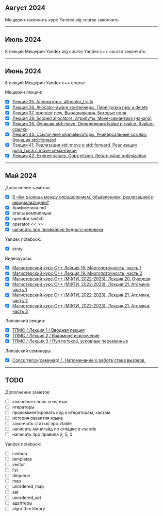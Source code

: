 ## Август 2024

Мещерин закончить курс
Yandex alg course закончить

***
## Июль 2024

8 лекций Мещерин
Yandex alg course
Yandex c++ course закончить

***
## Июнь 2024

8 лекций Мещерин
Yandex c++ course

Мещерин лекции:
- [x] [Лекция 35. Аллокаторы, allocator_traits](https://www.youtube.com/watch?v=4nmuxYikGcs)
- [x] [Лекция 36. Allocator-aware контейнеры. Перегрузка new и delete](https://www.youtube.com/watch?v=32chiIXaLCk)
- [x] [Лекция 37. operator new. Выравнивания. Битовые поля](https://www.youtube.com/watch?v=Fcuy0BuDIyw)
- [x] [Лекция 38. Scoped allocators. Атрибуты. Move-семантика (начало)](https://www.youtube.com/watch?v=CSDzObQOguo)
- [x] [Лекция 39. Функция std::move. Определения lvalue и rvalue. Rvalue-ссылки](https://www.youtube.com/watch?v=KfZaere2w-o)
- [x] [Лекция 40. Ссылочные квалификаторы. Универсальные ссылки. Функция std::forward](https://www.youtube.com/watch?v=575H7-86-dI&t=1647s)
- [x] [Лекция 41. Реализация std::move и std::forward. Реализация push_back с move-семантикой](https://www.youtube.com/watch?v=xLLq7liY6Ho)
- [x] [Лекция 42. Expired values. Copy elision. Return value optimization](https://www.youtube.com/watch?v=jCKB7Las3YI)

***
## Май 2024

Дополнение заметок:
 - [x] [В чём разница между определением, объявлением, реализацией и инициализацией?](https://ru.stackoverflow.com/questions/510523/%D0%92-%D1%87%D1%91%D0%BC-%D1%80%D0%B0%D0%B7%D0%BD%D0%B8%D1%86%D0%B0-%D0%BC%D0%B5%D0%B6%D0%B4%D1%83-%D0%BE%D0%BF%D1%80%D0%B5%D0%B4%D0%B5%D0%BB%D0%B5%D0%BD%D0%B8%D0%B5%D0%BC-%D0%BE%D0%B1%D1%8A%D1%8F%D0%B2%D0%BB%D0%B5%D0%BD%D0%B8%D0%B5%D0%BC-%D1%80%D0%B5%D0%B0%D0%BB%D0%B8%D0%B7%D0%B0%D1%86%D0%B8%D0%B5%D0%B9-%D0%B8-%D0%B8%D0%BD%D0%B8%D1%86%D0%B8%D0%B0%D0%BB%D0%B8%D0%B7%D0%B0%D1%86%D0%B8%D0%B5%D0%B9)
 - [x] Арифметика.md
 - [x] этапы компиляции
 - [x] operator switch
 - [x] operator << >>
 - [x] [написать про профайлер бедного человека](https://habr.com/ru/companies/yandex/articles/700918/)

Yandex notebook:
 - [x] array

Видеокурсы:
- [x] [Магистерский курс C++ Лекция 19. Многопоточность, часть 1](https://www.youtube.com/watch?v=xTpAJWe7ZD4&list=PL3BR09unfgcgf7R88ZQRQqWOdLy4pRW2h&index=20&t=2753s)
- [x] [Магистерский курс C++ Лекция 19. Многопоточность, часть 2](https://www.youtube.com/watch?v=vVRNJjf1MCE&list=PL3BR09unfgcgf7R88ZQRQqWOdLy4pRW2h&index=21)
- [x] [Магистерский курс C++ (МФТИ, 2022-2023). Лекция 20. Очереди](https://www.youtube.com/watch?v=CMnRgnoWzmA&list=PL3BR09unfgcgf7R88ZQRQqWOdLy4pRW2h&index=22)
- [x] [Магистерский курс C++ (МФТИ, 2022-2023). Лекция 21. Атомики, часть 1](https://www.youtube.com/watch?v=JRUbzoVfkkw&list=PL3BR09unfgcgf7R88ZQRQqWOdLy4pRW2h&index=23)
- [x] [Магистерский курс C++ (МФТИ, 2022-2023). Лекция 21. Атомики, часть 2](https://www.youtube.com/watch?v=hb_kREmFnX0&list=PL3BR09unfgcgf7R88ZQRQqWOdLy4pRW2h&index=24)
- [x] [Магистерский курс C++ (МФТИ, 2022-2023). Лекция 21. Атомики, часть 3](https://www.youtube.com/watch?v=Y1q_Z2T2UcE&list=PL3BR09unfgcgf7R88ZQRQqWOdLy4pRW2h&index=25)

Липовский лекции:
- [x] [ТПМС / Лекция 1 / Вводная лекция](https://www.youtube.com/watch?v=zw6V3SDsXDk&list=PL4_hYwCyhAva37lNnoMuBcKRELso5nvBm&index=1)
- [x] [ТПМС / Лекция 2 / Взаимное исключение](https://www.youtube.com/watch?v=fmcBo4E7qr0&list=PL4_hYwCyhAva37lNnoMuBcKRELso5nvBm&index=2)
- [x] [ТПМС / Лекция 3 / Пул потоков, условные переменные](https://www.youtube.com/watch?v=8ye_GRpvpr4&list=PL4_hYwCyhAva37lNnoMuBcKRELso5nvBm&index=3)

Липовский семинары:
- [x] [Concurrency(семинар) 1. Напоминание о работе стека вызовов.](https://www.youtube.com/watch?v=mvT1Z0g_1jA&list=PL4_hYwCyhAvYTxm55RBm_HA5Bq5W1Nv-R)

***
## TODO

Дополнение заметок:
 - [ ] ключевое слово constexpr
 - [ ] итераторы
 - [ ] прокомментировать код к итераторам, кастам
 - [ ] история развития языка
 - [ ] закончить статью про vtable
 - [ ] написать минигайд по отладке в vscode
 - [ ] написать про правила 3, 5, 0

Yandex notebook:
 - [ ] lambda
 - [ ] templates
 - [ ] vector
 - [ ] list
 - [ ] dequeue
 - [ ] map
 - [ ] unordered_map
 - [ ] set
 - [ ] unordered_set
 - [ ] адаптеры
 - [ ] algorithm library